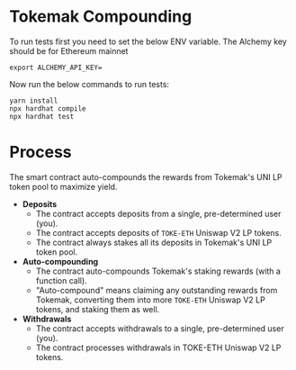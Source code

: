 # Tokemak Compounding

To run tests first you need to set the below ENV variable. The Alchemy key should be for Ethereum mainnet

```
export ALCHEMY_API_KEY=
```

Now run the below commands to run tests:

```
yarn install
npx hardhat compile
npx hardhat test
```

# Process

The smart contract auto-compounds the rewards from Tokemak's UNI LP token pool to maximize yield. 

- **Deposits**
    - The contract accepts deposits from a single, pre-determined user (you).
    - The contract accepts deposits of `TOKE-ETH` Uniswap V2 LP tokens.
    - The contract always stakes all its deposits in Tokemak's UNI LP token pool.
- **Auto-compounding**
    - The contract auto-compounds Tokemak's staking rewards (with a function call).
    - "Auto-compound" means claiming any outstanding rewards from Tokemak, converting them into more `TOKE-ETH` Uniswap V2 LP tokens, and staking them as well.
- **Withdrawals**
    - The contract accepts withdrawals to a single, pre-determined user (you).
    - The contract processes withdrawals in TOKE-ETH Uniswap V2 LP tokens.